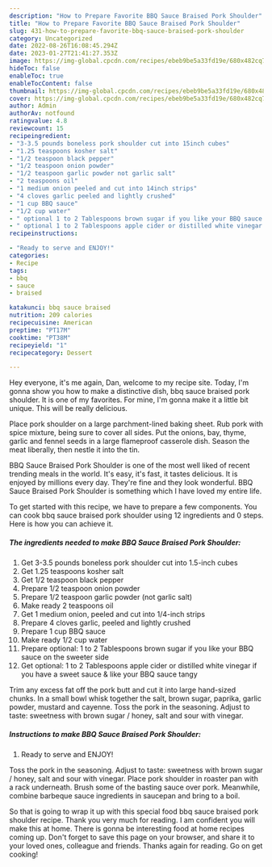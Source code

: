 ```yaml
---
description: "How to Prepare Favorite BBQ Sauce Braised Pork Shoulder"
title: "How to Prepare Favorite BBQ Sauce Braised Pork Shoulder"
slug: 431-how-to-prepare-favorite-bbq-sauce-braised-pork-shoulder
category: Uncategorized
date: 2022-08-26T16:08:45.294Z
date: 2023-01-27T21:41:27.353Z
image: https://img-global.cpcdn.com/recipes/ebeb9be5a33fd19e/680x482cq70/bbq-sauce-braised-pork-shoulder-recipe-main-photo.jpg
hideToc: false
enableToc: true
enableTocContent: false
thumbnail: https://img-global.cpcdn.com/recipes/ebeb9be5a33fd19e/680x482cq70/bbq-sauce-braised-pork-shoulder-recipe-main-photo.jpg
cover: https://img-global.cpcdn.com/recipes/ebeb9be5a33fd19e/680x482cq70/bbq-sauce-braised-pork-shoulder-recipe-main-photo.jpg
author: Admin
authorAv: notfound
ratingvalue: 4.8
reviewcount: 15
recipeingredient:
- "3-3.5 pounds boneless pork shoulder cut into 15inch cubes"
- "1.25 teaspoons kosher salt"
- "1/2 teaspoon black pepper"
- "1/2 teaspoon onion powder"
- "1/2 teaspoon garlic powder not garlic salt"
- "2 teaspoons oil"
- "1 medium onion peeled and cut into 14inch strips"
- "4 cloves garlic peeled and lightly crushed"
- "1 cup BBQ sauce"
- "1/2 cup water"
- " optional 1 to 2 Tablespoons brown sugar if you like your BBQ sauce on the sweeter side"
- " optional 1 to 2 Tablespoons apple cider or distilled white vinegar if you have a sweet sauce  like your BBQ sauce tangy"
recipeinstructions:

- "Ready to serve and ENJOY!"
categories:
- Recipe
tags:
- bbq
- sauce
- braised

katakunci: bbq sauce braised 
nutrition: 209 calories
recipecuisine: American
preptime: "PT17M"
cooktime: "PT38M"
recipeyield: "1"
recipecategory: Dessert

---
```



Hey everyone, it's me again, Dan, welcome to my recipe site. Today, I'm gonna show you how to make a distinctive dish, bbq sauce braised pork shoulder. It is one of my favorites. For mine, I'm gonna make it a little bit unique. This will be really delicious.

Place pork shoulder on a large parchment-lined baking sheet. Rub pork with spice mixture, being sure to cover all sides. Put the onions, bay, thyme, garlic and fennel seeds in a large flameproof casserole dish. Season the meat liberally, then nestle it into the tin.

BBQ Sauce Braised Pork Shoulder is one of the most well liked of recent trending meals in the world. It's easy, it's fast, it tastes delicious. It is enjoyed by millions every day. They're fine and they look wonderful. BBQ Sauce Braised Pork Shoulder is something which I have loved my entire life.


To get started with this recipe, we have to prepare a few components. You can cook bbq sauce braised pork shoulder using 12 ingredients and 0 steps. Here is how you can achieve it.

<!--inarticleads1-->

##### The ingredients needed to make BBQ Sauce Braised Pork Shoulder:

1. Get 3-3.5 pounds boneless pork shoulder cut into 1.5-inch cubes
1. Get 1.25 teaspoons kosher salt
1. Get 1/2 teaspoon black pepper
1. Prepare 1/2 teaspoon onion powder
1. Prepare 1/2 teaspoon garlic powder (not garlic salt)
1. Make ready 2 teaspoons oil
1. Get 1 medium onion, peeled and cut into 1/4-inch strips
1. Prepare 4 cloves garlic, peeled and lightly crushed
1. Prepare 1 cup BBQ sauce
1. Make ready 1/2 cup water
1. Prepare  optional: 1 to 2 Tablespoons brown sugar if you like your BBQ sauce on the sweeter side
1. Get  optional: 1 to 2 Tablespoons apple cider or distilled white vinegar if you have a sweet sauce &amp; like your BBQ sauce tangy


Trim any excess fat off the pork butt and cut it into large hand-sized chunks. In a small bowl whisk together the salt, brown sugar, paprika, garlic powder, mustard and cayenne. Toss the pork in the seasoning. Adjust to taste: sweetness with brown sugar / honey, salt and sour with vinegar. 

<!--inarticleads2-->

##### Instructions to make BBQ Sauce Braised Pork Shoulder:


1. Ready to serve and ENJOY!

Toss the pork in the seasoning. Adjust to taste: sweetness with brown sugar / honey, salt and sour with vinegar. Place pork shoulder in roaster pan with a rack underneath. Brush some of the basting sauce over pork. Meanwhile, combine barbeque sauce ingredients in saucepan and bring to a boil. 

So that is going to wrap it up with this special food bbq sauce braised pork shoulder recipe. Thank you very much for reading. I am confident you will make this at home. There is gonna be interesting food at home recipes coming up. Don't forget to save this page on your browser, and share it to your loved ones, colleague and friends. Thanks again for reading. Go on get cooking!
